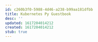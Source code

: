```yaml
---
id: c260b3f0-5988-4d46-a238-b99aa181dfbb
title: Kubernetes Py Guestbook
desc: ''
updated: 1617204014212
created: 1617204014212
stub: true
---
```


